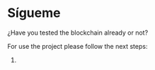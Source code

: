 # Sígueme

¿Have you tested the blockchain already or not?

For use the project please follow the next steps:

1. 
